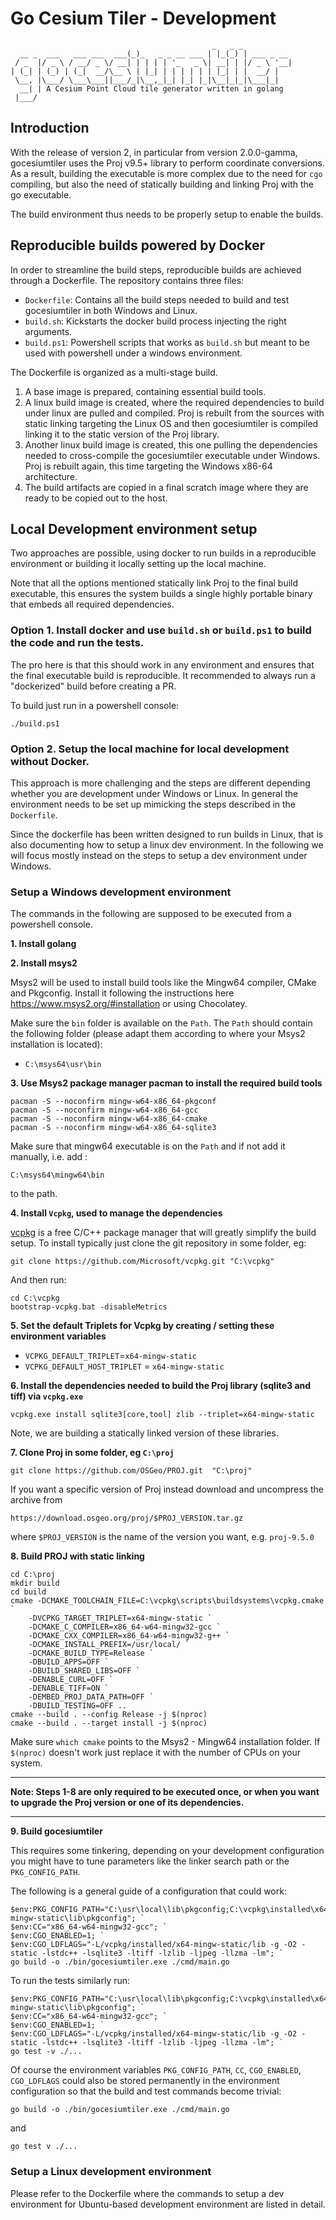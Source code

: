 # Go Cesium Tiler - Development

```
                                             _   _ _
  __ _  ___   ___ ___  ___(_)_   _ _ __ ___ | |_(_) | ___ _ __
 / _  |/ _ \ / __/ _ \/ __| | | | | '_   _ \| __| | |/ _ \ '__|
| (_| | (_) | (_|  __/\__ \ | |_| | | | | | | |_| | |  __/ |
 \__, |\___/ \___\___||___/_|\__,_|_| |_| |_|\__|_|_|\___|_|
  __| | A Cesium Point Cloud tile generator written in golang
 |___/ 
```

## Introduction
With the release of version 2, in particular from version 2.0.0-gamma, gocesiumtiler uses the Proj v9.5+ library to perform coordinate conversions. As a result, building the executable is more complex due to the need for `cgo` compiling, but also the need of statically building and linking Proj with the go executable.

The build environment thus needs to be properly setup to enable the builds.

## Reproducible builds powered by Docker
In order to streamline the build steps, reproducible builds are achieved through a Dockerfile. The repository contains three files:
- `Dockerfile`: Contains all the build steps needed to build and test gocesiumtiler in both Windows and Linux.
- `build.sh`: Kickstarts the docker build process injecting the right arguments.
- `build.ps1`: Powershell scripts that works as `build.sh` but meant to be used with powershell under a windows environment.

The Dockerfile is organized as a multi-stage build.
1. A base image is prepared, containing essential build tools.
2. A linux build image is created, where the required dependencies to build under linux are pulled and compiled. Proj is rebuilt from the sources with static linking  targeting the Linux OS and then gocesiumtiler is compiled linking it to the static version of the Proj library.
3. Another linux build image is created, this one pulling the dependencies needed to cross-compile the gocesiumtiler executable under Windows. Proj is rebuilt again, this time targeting the Windows x86-64 architecture.
4. The build artifacts are copied in a final scratch image where they are ready to be copied out to the host.

## Local Development environment setup
Two approaches are possible, using docker to run builds in a reproducible environment or building it locally setting up the local machine.

Note that all the options mentioned statically link Proj to the final build executable, this ensures the system builds a single highly portable binary that embeds all required dependencies. 

### Option 1. Install docker and use `build.sh` or `build.ps1` to build the code and run the tests. 

The pro here is that this should work in any environment and ensures that the final executable build is reproducible. It recommended to always run a "dockerized" build before creating a PR.

To build just run in a powershell console:
```
./build.ps1
```

### Option 2. Setup the local machine for local development without Docker.

This approach is more challenging and the steps are different depending whether you are development under Windows or Linux. In general the environment needs to be set up mimicking the steps described in the `Dockerfile`. 

Since the dockerfile has been written designed to run builds in Linux, that is also documenting how to setup a linux dev environment. In the following we will focus mostly instead on the steps to setup a dev environment under Windows.

### **Setup a Windows development environment**
The commands in the following are supposed to be executed from a powershell console.

**1. Install golang**

**2. Install msys2**

Msys2 will be used to install build tools like the Mingw64 compiler, CMake and Pkgconfig.
Install it following the instructions here https://www.msys2.org/#installation or using Chocolatey.

Make sure the `bin` folder is available on the `Path`. The `Path` should contain 
the following folder (please adapt them according to where your Msys2 installation is located):
- `C:\msys64\usr\bin`

**3. Use Msys2 package manager pacman to install the required build tools**

```
pacman -S --noconfirm mingw-w64-x86_64-pkgconf
pacman -S --noconfirm mingw-w64-x86_64-gcc
pacman -S --noconfirm mingw-w64-x86_64-cmake
pacman -S --noconfirm mingw-w64-x86_64-sqlite3
```

Make sure that mingw64 executable is on the `Path` and if not add it manually, i.e. add :
```
C:\msys64\mingw64\bin
```
to the path.

**4. Install `Vcpkg`, used to manage the dependencies**

[vcpkg](https://vcpkg.io/en/) is a free C/C++ package manager that will greatly simplify the build setup. To install typically just clone the git repository in some folder, eg:
```
git clone https://github.com/Microsoft/vcpkg.git "C:\vcpkg"
```

And then run:
```
cd C:\vcpkg
bootstrap-vcpkg.bat -disableMetrics
```

**5. Set the default Triplets for Vcpkg by creating / setting these environment variables**

- `VCPKG_DEFAULT_TRIPLET`=`x64-mingw-static`
- `VCPKG_DEFAULT_HOST_TRIPLET` = `x64-mingw-static`

**6. Install the dependencies needed to build the Proj library (sqlite3 and tiff) via `vcpkg.exe`**

```
vcpkg.exe install sqlite3[core,tool] zlib --triplet=x64-mingw-static
```

Note, we are building a statically linked version of these libraries.

**7. Clone Proj in some folder, eg `C:\proj`**

```
git clone https://github.com/OSGeo/PROJ.git  "C:\proj"
```

If you want a specific version of Proj instead download and uncompress the archive from
```
https://download.osgeo.org/proj/$PROJ_VERSION.tar.gz
```

where `$PROJ_VERSION` is the name of the version you want, e.g. `proj-9.5.0`

**8. Build PROJ with static linking**

```
cd C:\proj
mkdir build
cd build
cmake -DCMAKE_TOOLCHAIN_FILE=C:\vcpkg\scripts\buildsystems\vcpkg.cmake `
    -DVCPKG_TARGET_TRIPLET=x64-mingw-static `
    -DCMAKE_C_COMPILER=x86_64-w64-mingw32-gcc `
    -DCMAKE_CXX_COMPILER=x86_64-w64-mingw32-g++ `
    -DCMAKE_INSTALL_PREFIX=/usr/local/ `
    -DCMAKE_BUILD_TYPE=Release `
    -DBUILD_APPS=OFF `
    -DBUILD_SHARED_LIBS=OFF `
    -DENABLE_CURL=OFF `
    -DENABLE_TIFF=ON `
    -DEMBED_PROJ_DATA_PATH=OFF `
    -DBUILD_TESTING=OFF .. 
cmake --build . --config Release -j $(nproc)
cmake --build . --target install -j $(nproc)
```

Make sure `which cmake` points to the Msys2 - Mingw64 installation folder. If `$(nproc)` doesn't work just replace it with the number of CPUs on your system.

---

**Note: Steps 1-8 are only required to be executed once, or when you want to upgrade the Proj version or one of its dependencies.**

---

**9. Build gocesiumtiler**

This requires some tinkering, depending on your development configuration you might have to tune parameters like the linker search path or the `PKG_CONFIG_PATH`.

The following is a general guide of a configuration that could work: 
```
$env:PKG_CONFIG_PATH="C:\usr\local\lib\pkgconfig;C:\vcpkg\installed\x64-mingw-static\lib\pkgconfig"; `
$env:CC="x86_64-w64-mingw32-gcc"; `
$env:CGO_ENABLED=1; `
$env:CGO_LDFLAGS="-L/vcpkg/installed/x64-mingw-static/lib -g -O2 -static -lstdc++ -lsqlite3 -ltiff -lzlib -ljpeg -llzma -lm"; `
go build -o ./bin/gocesiumtiler.exe ./cmd/main.go
```

To run the tests similarly run:
```
$env:PKG_CONFIG_PATH="C:\usr\local\lib\pkgconfig;C:\vcpkg\installed\x64-mingw-static\lib\pkgconfig"; `
$env:CC="x86_64-w64-mingw32-gcc"; `
$env:CGO_ENABLED=1; `
$env:CGO_LDFLAGS="-L/vcpkg/installed/x64-mingw-static/lib -g -O2 -static -lstdc++ -lsqlite3 -ltiff -lzlib -ljpeg -llzma -lm"; `
go test -v ./...
```

Of course the environment variables `PKG_CONFIG_PATH`, `CC`, `CGO_ENABLED`, `CGO_LDFLAGS` could also be stored permanently in the environment configuration so that the build and test commands become trivial:

```
go build -o ./bin/gocesiumtiler.exe ./cmd/main.go
```

and

```
go test v ./...
```

### **Setup a Linux development environment**

Please refer to the Dockerfile where the commands to setup a dev environment for Ubuntu-based development environment are listed in detail.